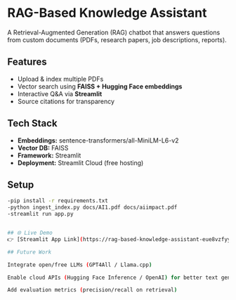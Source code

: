 # RAG-Based Knowledge Assistant

A Retrieval-Augmented Generation (RAG) chatbot that answers questions from custom documents (PDFs, research papers, job descriptions, reports).

## Features
- Upload & index multiple PDFs
- Vector search using **FAISS + Hugging Face embeddings**
- Interactive Q&A via **Streamlit**
- Source citations for transparency

## Tech Stack
- **Embeddings:** sentence-transformers/all-MiniLM-L6-v2  
- **Vector DB:** FAISS  
- **Framework:** Streamlit  
- **Deployment:** Streamlit Cloud (free hosting)

## Setup
```bash
-pip install -r requirements.txt
-python ingest_index.py docs/AI1.pdf docs/aiimpact.pdf
-streamlit run app.py


## 🌐 Live Demo
👉 [Streamlit App Link](https://rag-based-knowledge-assistant-eue8vzfyy3crv9voqhqlst.streamlit.app/)  

## Future Work

Integrate open/free LLMs (GPT4All / Llama.cpp)

Enable cloud APIs (Hugging Face Inference / OpenAI) for better text generation

Add evaluation metrics (precision/recall on retrieval)

